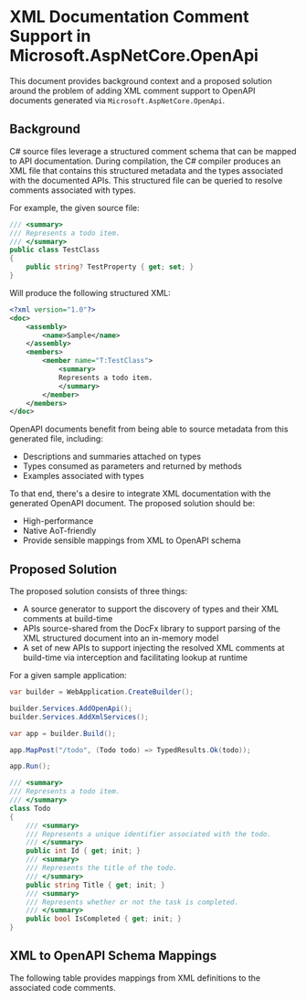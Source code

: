 # XML Documentation Comment Support in Microsoft.AspNetCore.OpenApi

This document provides background context and a proposed solution around the problem of adding XML comment support to OpenAPI documents generated via `Microsoft.AspNetCore.OpenApi`.

## Background

C# source files leverage a structured comment schema that can be mapped to API documentation. During compilation, the C# compiler produces an XML file that contains this structured metadata and the types associated with the documented APIs. This structured file can be queried to resolve comments associated with types.

For example, the given source file:

```csharp
/// <summary>
/// Represents a todo item.
/// </summary>
public class TestClass
{
    public string? TestProperty { get; set; }
}
```

Will produce the following structured XML:

```xml
<?xml version="1.0"?>
<doc>
    <assembly>
        <name>Sample</name>
    </assembly>
    <members>
        <member name="T:TestClass">
            <summary>
            Represents a todo item.
            </summary>
        </member>
    </members>
</doc>
```

OpenAPI documents benefit from being able to source metadata from this generated file, including:

- Descriptions and summaries attached on types
- Types consumed as parameters and returned by methods
- Examples associated with types

To that end, there's a desire to integrate XML documentation with the generated OpenAPI document. The proposed solution should be:

- High-performance
- Native AoT-friendly
- Provide sensible mappings from XML to OpenAPI schema

## Proposed Solution

The proposed solution consists of three things:

- A source generator to support the discovery of types and their XML comments at build-time
- APIs source-shared from the DocFx library to support parsing of the XML structured document into an in-memory model
- A set of new APIs to support injecting the resolved XML comments at build-time via interception and facilitating lookup at runtime

For a given sample application:

```csharp
var builder = WebApplication.CreateBuilder();

builder.Services.AddOpenApi();
builder.Services.AddXmlServices();

var app = builder.Build();

app.MapPost("/todo", (Todo todo) => TypedResults.Ok(todo));

app.Run();

/// <summary>
/// Represents a todo item.
/// </summary>
class Todo
{
    /// <summary>
    /// Represents a unique identifier associated with the todo.
    /// </summary>
    public int Id { get; init; }
    /// <summary>
    /// Represents the title of the todo.
    /// </summary>
    public string Title { get; init; }
    /// <summary>
    /// Represents whether or not the task is completed.
    /// </summary>
    public bool IsCompleted { get; init; }
}
```

## XML to OpenAPI Schema Mappings

The following table provides mappings from XML definitions to the associated code comments.
